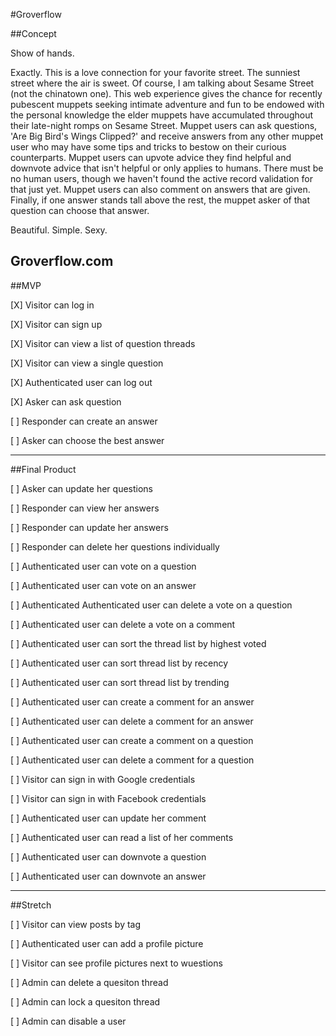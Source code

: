 #Groverflow

##Concept

Show of hands. 

Exactly. This is a love connection for your favorite street. The sunniest street where the air is sweet. Of course, I am talking about Sesame Street (not the chinatown one). This web experience gives the chance for recently pubescent muppets seeking intimate adventure and fun to be endowed with the personal knowledge the elder muppets have accumulated throughout their late-night romps on Sesame Street. Muppet users can ask questions, 'Are Big Bird's Wings Clipped?' and receive answers from any other muppet user who may have some tips and tricks to bestow on their curious counterparts. Muppet users can upvote advice they find helpful and downvote advice that isn't helpful or only applies to humans. There must be no human users, though we haven't found the active record validation for that just yet. Muppet users can also comment on answers that are given. Finally, if one answer stands tall above the rest, the muppet asker of that question can choose that answer.

Beautiful. Simple. Sexy. 

Groverflow.com
-------------------------------------------------
##MVP

[X] Visitor can log in

[X] Visitor can sign up

[X] Visitor can view a list of question threads

[X] Visitor can view a single question

[X] Authenticated user can log out

[X] Asker can ask question

[ ] Responder can create an answer

[ ] Asker can choose the best answer

---------------------------------------------
##Final Product

[ ] Asker can update her questions

[ ] Responder can view her answers

[ ] Responder can update her answers

[ ] Responder can delete her questions individually

[ ] Authenticated user can vote on a question

[ ] Authenticated user can vote on an answer

[ ] Authenticated Authenticated user can delete a vote on a question

[ ] Authenticated user can delete a vote on a comment

[ ] Authenticated user can sort the thread list by highest voted

[ ] Authenticated user can sort thread list by recency

[ ] Authenticated user can sort thread list by trending

[ ] Authenticated user can create a comment for an answer

[ ] Authenticated user can delete a comment for an answer

[ ] Authenticated user can create a comment on a question

[ ] Authenticated user can delete a comment for a question

[ ] Visitor can sign in with Google credentials

[ ] Visitor can sign in with Facebook credentials

[ ] Authenticated user can update her comment

[ ] Authenticated user can read a list of her comments

[ ] Authenticated user can downvote a question

[ ] Authenticated user can downvote an answer

--------------------
##Stretch

[ ] Visitor can view posts by tag

[ ] Authenticated user can add a profile picture

[ ] Visitor can see profile pictures next to wuestions

[ ] Admin can delete a quesiton thread

[ ] Admin can lock a quesiton thread

[ ] Admin can disable a user
